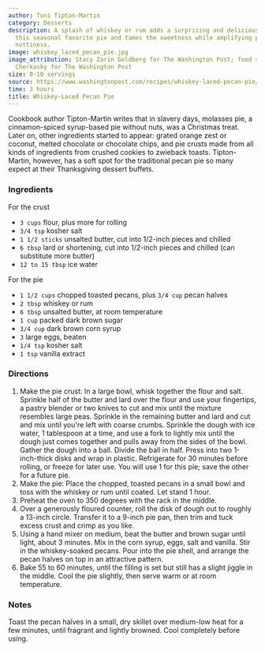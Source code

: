 ```yaml
---
author: Toni Tipton-Martin
category: Desserts
description: A splash of whiskey or rum adds a surprising and delicious flavor to
  this seasonal favorite pie and tames the sweetness while amplifying pecans' earthy
  nuttiness.
image: whiskey_laced_pecan_pie.jpg
image_attribution: Stacy Zarin Goldberg for The Washington Post; food styling by Lisa
  Cherkasky for The Washington Post
size: 8-10 servings
source: https://www.washingtonpost.com/recipes/whiskey-laced-pecan-pie/17212/mailto:food@washpost.com?Subject=About%20the%20Whiskey-Laced%20Pecan%20Pie%20Recipe
time: 3 hours
title: Whiskey-Laced Pecan Pie
---
```

Cookbook author Tipton-Martin writes that in slavery days, molasses pie, a cinnamon-spiced syrup-based pie without nuts, was a Christmas treat. Later on, other ingredients started to appear: grated orange zest or coconut, melted chocolate or chocolate chips, and pie crusts made from all kinds of ingredients from crushed cookies to zwieback toasts. Tipton-Martin, however, has a soft spot for the traditional pecan pie so many expect at their Thanksgiving dessert buffets.

### Ingredients

For the crust
* `3 cups` flour, plus more for rolling
* `3/4 tsp` kosher salt
* `1 1/2 sticks` unsalted butter, cut into 1/2-inch pieces and chilled
* `6 tbsp` lard or shortening, cut into 1/2-inch pieces and chilled (can substitute more butter)
* `12 to 15 tbsp` ice water

For the pie
* `1 1/2 cups` chopped toasted pecans, plus `3/4 cup` pecan halves
* `2 tbsp` whiskey or rum
* `6 tbsp` unsalted butter, at room temperature
* `1 cup` packed dark brown sugar
* `3/4 cup` dark brown corn syrup
* `3` large eggs, beaten
* `1/4 tsp` kosher salt
* `1 tsp` vanilla extract

### Directions

1. Make the pie crust: In a large bowl, whisk together the flour and salt. Sprinkle half of the butter and lard over the flour and use your fingertips, a pastry blender or two knives to cut and mix until the mixture resembles large peas. Sprinkle in the remaining butter and lard and cut and mix until you're left with coarse crumbs. Sprinkle the dough with ice water, 1 tablespoon at a time, and use a fork to lightly mix until the dough just comes together and pulls away from the sides of the bowl. Gather the dough into a ball. Divide the ball in half. Press into two 1-inch-thick disks and wrap in plastic. Refrigerate for 30 minutes before rolling, or freeze for later use. You will use 1 for this pie; save the other for a future pie.
2. Make the pie: Place the chopped, toasted pecans in a small bowl and toss with the whiskey or rum until coated. Let stand 1 hour.
3. Preheat the oven to 350 degrees with the rack in the middle.
4. Over a generously floured counter, roll the disk of dough out to roughly a 13-inch circle. Transfer it to a 9-inch pie pan, then trim and tuck excess crust and crimp as you like.
5. Using a hand mixer on medium, beat the butter and brown sugar until light, about 3 minutes. Mix in the corn syrup, eggs, salt and vanilla. Stir in the whiskey-soaked pecans. Pour into the pie shell, and arrange the pecan halves on top in an attractive pattern.
6. Bake 55 to 60 minutes, until the filling is set but still has a slight jiggle in the middle. Cool the pie slightly, then serve warm or at room temperature.

### Notes

Toast the pecan halves in a small, dry skillet over medium-low heat for a few minutes, until fragrant and lightly browned. Cool completely before using.
